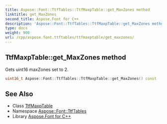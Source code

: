 ```yaml
---
title: Aspose::Font::TtfTables::TtfMaxpTable::get_MaxZones method
linktitle: get_MaxZones
second_title: Aspose.Font for C++
description: 'Aspose::Font::TtfTables::TtfMaxpTable::get_MaxZones method. Gets uint16 maxZones set to 2 in C++.'
type: docs
weight: 900
url: /cpp/aspose.font.ttftables/ttfmaxptable/get_maxzones/
---
```

## TtfMaxpTable::get_MaxZones method


Gets uint16 maxZones set to 2.

```cpp
uint16_t Aspose::Font::TtfTables::TtfMaxpTable::get_MaxZones() const
```

## See Also

* Class [TtfMaxpTable](../)
* Namespace [Aspose::Font::TtfTables](../../)
* Library [Aspose.Font for C++](../../../)
